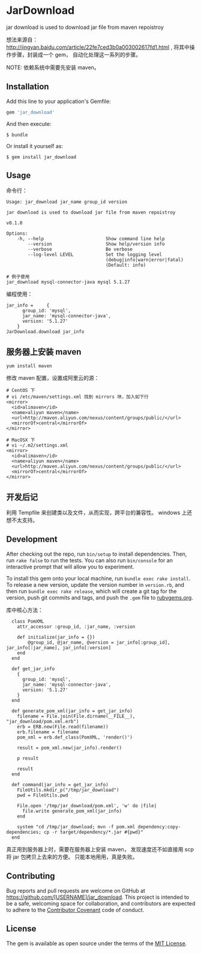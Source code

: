 # JarDownload


jar download is used to download jar file from maven repoistroy

想法来源自： http://jingyan.baidu.com/article/22fe7ced3b0a003002617fd1.html , 将其中操作步骤，封装成一个 gem， 自动化处理这一系列的步骤。

NOTE: 依赖系统中需要先安装 maven。

## Installation

Add this line to your application's Gemfile:

```ruby
gem 'jar_download'
```

And then execute:

    $ bundle

Or install it yourself as:

    $ gem install jar_download    

## Usage

命令行： 


```
Usage: jar_download jar_name group_id version

jar download is used to download jar file from maven repoistroy

v0.1.0

Options:
    -h, --help                       Show command line help
        --version                    Show help/version info
        --verbose                    Be verbose
        --log-level LEVEL            Set the logging level
                                     (debug|info|warn|error|fatal)
                                     (Default: info)
       
# 例子使用       
jar_download mysql-connector-java mysql 5.1.27                   
```

编程使用： 

```
jar_info =     {
      group_id: 'mysql',
      jar_name: 'mysql-connector-java',
      version: '5.1.27'
    }
JarDownload.download jar_info
```                                     

## 服务器上安装 maven

```
yum install maven
```

修改 maven 配置，设置成阿里云的源： 

```
# CentOS 下
# vi /etc/maven/settings.xml 找到 mirrors 块，加入如下行
<mirror>
  <id>alimaven</id>
  <name>aliyun maven</name>
  <url>http://maven.aliyun.com/nexus/content/groups/public/</url>
  <mirrorOf>central</mirrorOf>
</mirror>

# MacOSX 下
# vi ~/.m2/settings.xml
<mirror>
  <id>alimaven</id>
  <name>aliyun maven</name>
  <url>http://maven.aliyun.com/nexus/content/groups/public/</url>
  <mirrorOf>central</mirrorOf>
</mirror>
```

## 开发后记

利用 Tempfile 来创建类以及文件，从而实现，跨平台的兼容性。 windows 上还想不太支持。


## Development

After checking out the repo, run `bin/setup` to install dependencies. Then, run `rake false` to run the tests. You can also run `bin/console` for an interactive prompt that will allow you to experiment.

To install this gem onto your local machine, run `bundle exec rake install`. To release a new version, update the version number in `version.rb`, and then run `bundle exec rake release`, which will create a git tag for the version, push git commits and tags, and push the `.gem` file to [rubygems.org](https://rubygems.org).

库中核心方法： 

```
  class PomXML
    attr_accessor :group_id, :jar_name, :version
    
    def initialize(jar_info = {})
        @group_id, @jar_name, @version = jar_info[:group_id], jar_info[:jar_name], jar_info[:version]
    end
  end
  
  def get_jar_info
    {
      group_id: 'mysql',
      jar_name: 'mysql-connector-java',
      version: '5.1.27'
    }
  end
  
  def generate_pom_xml(jar_info = get_jar_info)
    filename = File.join(File.dirname(__FILE__), "jar_download/pom.xml.erb")
    erb = ERB.new(File.read(filename))
    erb.filename = filename
    pom_xml = erb.def_class(PomXML, 'render()')
    
    result = pom_xml.new(jar_info).render()
    
    p result
    
    result
  end
  
  def command(jar_info = get_jar_info)
    FileUtils.mkdir_p("/tmp/jar_download")
    pwd = FileUtils.pwd
    
    File.open '/tmp/jar_download/pom.xml', 'w' do |file|
      file.write generate_pom_xml(jar_info)
    end
    
    system "cd /tmp/jar_download; mvn -f pom.xml dependency:copy-dependencies; cp -r target/dependency/*.jar #{pwd}"
  end
```

真正用到服务器上时，需要在服务器上安装 maven， 发现速度还不如直接用 scp 将 jar 包拷贝上去来的方便。 只能本地用用，真是失败。

## Contributing

Bug reports and pull requests are welcome on GitHub at https://github.com/[USERNAME]/jar_download. This project is intended to be a safe, welcoming space for collaboration, and contributors are expected to adhere to the [Contributor Covenant](contributor-covenant.org) code of conduct.


## License

The gem is available as open source under the terms of the [MIT License](http://opensource.org/licenses/MIT).

